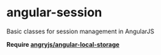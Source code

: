 angular-session
===============

Basic classes for session management in AngularJS

**Require [angryjs/angular-local-storage](https://github.com/angryjs/angular-local-storage)**
